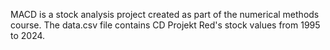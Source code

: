 MACD is a stock analysis project created as part of the numerical methods course. The data.csv file contains CD Projekt Red's stock values from 1995 to 2024.
